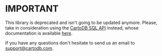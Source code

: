 # IMPORTANT
This library is deprecated and isn't going to be updated anymore. Please, take in consideration using the [CartoDB SQL API](https://github.com/CartoDB/CartoDB-SQL-API) instead, whose documentation is available [here](http://docs.cartodb.com/cartodb-platform/sql-api.html).


If you have any questions don't hesitate to send us an email to [support@cartodb.com](mailto:support@cartodb.com).
